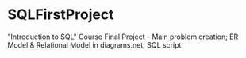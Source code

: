 # SQLFirstProject
"Introduction to SQL" Course Final Project - Main problem creation; ER Model &amp; Relational Model in diagrams.net; SQL script
